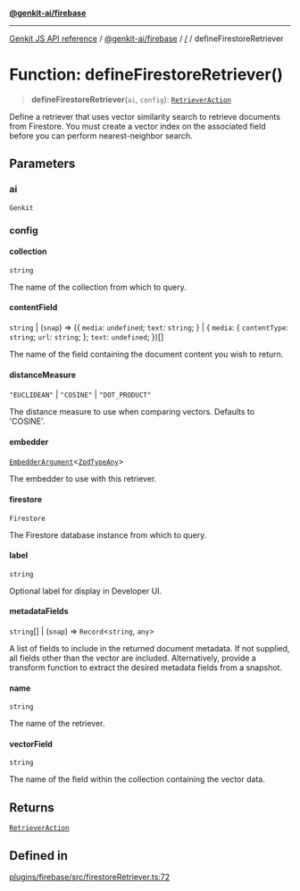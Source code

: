 [**@genkit-ai/firebase**](../README.md)

***

[Genkit JS API reference](../../../README.md) / [@genkit-ai/firebase](../README.md) / [/](../README.md) / defineFirestoreRetriever

# Function: defineFirestoreRetriever()

> **defineFirestoreRetriever**(`ai`, `config`): [`RetrieverAction`](../../../genkit/type-aliases/RetrieverAction.md)

Define a retriever that uses vector similarity search to retrieve documents from Firestore.
You must create a vector index on the associated field before you can perform nearest-neighbor
search.

## Parameters

### ai

`Genkit`

### config

#### collection

`string`

The name of the collection from which to query.

#### contentField

`string` \| (`snap`) => (\{ `media`: `undefined`; `text`: `string`; \} \| \{ `media`: \{ `contentType`: `string`; `url`: `string`; \}; `text`: `undefined`; \})[]

The name of the field containing the document content you wish to return.

#### distanceMeasure

`"EUCLIDEAN"` \| `"COSINE"` \| `"DOT_PRODUCT"`

The distance measure to use when comparing vectors. Defaults to 'COSINE'.

#### embedder

[`EmbedderArgument`](../../../genkit/type-aliases/EmbedderArgument.md)\<[`ZodTypeAny`](../../../genkit/namespaces/z/type-aliases/ZodTypeAny.md)\>

The embedder to use with this retriever.

#### firestore

`Firestore`

The Firestore database instance from which to query.

#### label

`string`

Optional label for display in Developer UI.

#### metadataFields

`string`[] \| (`snap`) => `Record`\<`string`, `any`\>

A list of fields to include in the returned document metadata. If not supplied, all fields other
than the vector are included. Alternatively, provide a transform function to extract the desired
metadata fields from a snapshot.

#### name

`string`

The name of the retriever.

#### vectorField

`string`

The name of the field within the collection containing the vector data.

## Returns

[`RetrieverAction`](../../../genkit/type-aliases/RetrieverAction.md)

## Defined in

[plugins/firebase/src/firestoreRetriever.ts:72](https://github.com/firebase/genkit/blob/286538acadb0c266800cfa4edc099546226d5af8/js/plugins/firebase/src/firestoreRetriever.ts#L72)
